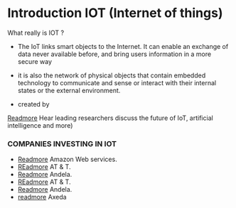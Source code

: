 # Introduction IOT (Internet of things)
 What really is IOT ?  
 
 
 -  The IoT links smart objects to the Internet. It can enable an exchange of data never available before, and bring users information in a more secure way 
 -   it is also the network of physical objects that contain embedded technology to communicate and sense or interact with their internal states or the external environment.
 
 - created by <Shelter Orok>
 

[Readmore](https://www.microsoft.com/en-us/cloud-platform/internet-of-things) Hear leading researchers discuss the future of IoT, artificial intelligence and more)

 
### COMPANIES INVESTING IN  IOT


- [Readmore](https://aws.amazon.com/) Amazon Web services.
- [REadmore](https://www.att.com) AT & T.
- [Readmore](https://andela.com/) Andela.
- [REadmore](https://www.att.com) AT & T.
- [Readmore](https://andela.com/) Andela.
- [readmore](www.ptc.com/axeda) Axeda

